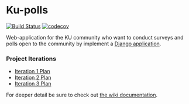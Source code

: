 # Ku-polls
[![Build Status](https://travis-ci.com/lisbono2001/ku-polls.svg?branch=master)](https://travis-ci.com/lisbono2001/ku-polls) 
[![codecov](https://codecov.io/gh/lisbono2001/ku-polls/branch/master/graph/badge.svg)](https://codecov.io/gh/lisbono2001/ku-polls)

Web-application for the KU community who want to conduct surveys and polls open to the community by implement a [Django application](https://www.djangoproject.com/start/).  

### Project Iterations  
* [Iteration 1 Plan](https://github.com/lisbono2001/ku-polls/wiki/Iteration-1-Plan)
* [Iteration 2 Plan](https://github.com/lisbono2001/ku-polls/wiki/Iteration-2-Plan)
* [Iteration 3 Plan](https://github.com/lisbono2001/ku-polls/wiki/Iteration-3-Plan)



For deeper detail be sure to check out [the wiki documentation](https://github.com/lisbono2001/ku-polls/wiki).
